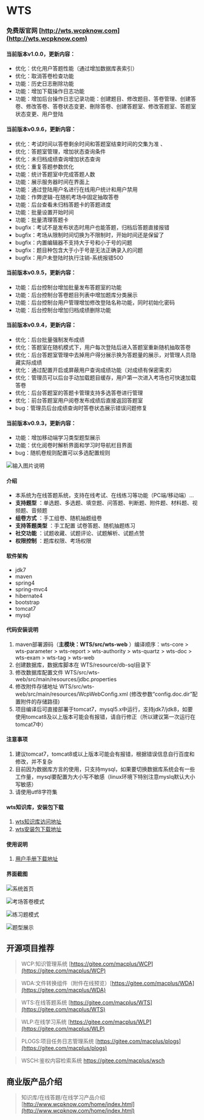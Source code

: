 # WTS
### 免费版官网 [http://wts.wcpknow.com](http://wts.wcpknow.com)
#### 当前版本v1.0.0，更新内容：
- 优化：优化用户答题性能（通过增加数据库表索引）
- 优化：取消答卷检查功能
- 功能：历史日志刪除功能
- 功能：增加下载操作日志功能
- 功能：增加后台操作日志记录功能：创建题目、修改题目、答卷管理、创建答卷、修改答卷、答卷状态变更、刪除答卷、创建答题室、修改答题室、答题室状态变更、用户登陆

#### 当前版本v0.9.6，更新内容：

- 优化：考试时间以答卷剩余时间和答题室结束时间的交集为准 、
- 优化：答题室管理，增加状态查询条件
- 优化：未归档成绩查询增加状态查询
- 优化：重复答题参数优化 
- 功能：统计答题室中完成答题人数
- 功能：展示服务器时间在界面上
- 功能：通过登陆用户名进行在线用户统计和用户禁用
- 功能：作弊逻辑-在随机考场中固定抽取答卷
- 功能：后台查看未归档答题卡的答题进度
- 功能：批量设置开始时间
- 功能：批量清理答题卡 
- bugfix：考试不是发布状态时用户也能答题，归档后答题直接报错
- bugfix：考场从限制时间切换为不限制时，开始时间还是保留了
- bugfix：内置编辑器不支持大于号和小于号的问题
- bugfix：题目种包含大于小于号是无法正确录入的问题
- bugfix：用户未登陆时执行注销-系统报错500

#### 当前版本v0.9.5，更新内容：

- 功能：后台控制台增加批量发布答题室的功能
- 功能：后台控制台答卷题目列表中增加题库分类展示
- 功能：后台控制台用户管理增加修改登陆名称功能，同时初始化密码
- 功能：后台控制台增加归档成绩删除功能

#### 当前版本v0.9.4，更新内容：
- 优化：后台批量强制发布成绩
- 优化：答题室在随机模式下，用户每次登陆后进入答题室重新随机抽取答卷
- 优化：后台答题室管理中去掉用户得分展示换为答题量的展示，对管理人员隐藏实际成绩
- 优化：通过配置开启或屏蔽用户查询成绩功能（对成绩有保密需求）
- 优化：管理员可以后台手动加载题目缓存，用户第一次进入考场也可快速加载答卷
- 优化：后台答题室的答题卡管理支持多选答卷进行管理
- 优化：前台答题室用户阅卷发布成绩后直接返回答题室
- bug：管理员后台成绩查询时答卷状态展示错误问题修复
 
#### 当前版本v0.9.3，更新内容：
- 功能：增加移动端学习类型题型展示
- 功能：优化阅卷时解析界面和学习时导航栏目界面
- bug：随机卷规则配置可以多选配置规则
 



![输入图片说明](https://images.gitee.com/uploads/images/2020/0227/191046_6a25de34_24089.png "wts移动端展示4.png")


#### 介绍
- 本系统为在线答题系统，支持在线考试、在线练习等功能（PC端/移动端）... 
-  **支持题型** ：单选题、多选题、填空题、问答题、判断题、附件题、材料题、视频题、音频题
-  **组卷方式** ：手工组卷、随机抽题组卷
-  **支持答题类型** ：手工配置 试卷答题、随机抽题练习
-  **社交功能** ：试题收藏、试题评论、试题解析、试题点赞
-  **权限控制** ：题库权限、考场权限

#### 软件架构
- jdk7
- maven
- spring4
- spring-mvc4
- hibernate4
- bootstrap
- tomcat7
- mysql

#### 代码安装说明
1. maven部署源码（**主模块：WTS/src/wts-web** ）编译顺序：wts-core > wts-parameter > wts-report > wts-authority > wts-quartz > wts-doc > wts-exam > wts-tag > wts-web
2. 创建数据库，数据库脚本在 WTS/resource/db-sql目录下
3. 修改数据库配置文件 WTS/src/wts-web/src/main/resources/jdbc.properties
4. 修改附件存储地址 WTS/src/wts-web/src/main/resources/WcpWebConfig.xml (修改参数“config.doc.dir”配置附件的存储路径)
5. 项目编译后可直接部署于tomcat7，mysql5.x中运行，支持jdk7/jdk8，如要使用tomcat8及以上版本可能会有报错，请自行修正（所以建议第一次运行在tomcat7中）

#### 注意事项
1. 建议tomcat7，tomcat8或以上版本可能会有报错，根据错误信息自行百度和修改，并不复杂
2. 目前因为数据库方言的使用，只支持mysql，如果要切换数据库系统会有一些工作量，mysql要配置为大小写不敏感（linux环境下特别注意myslq默认大小写敏感）
3. 请使用utf8字符集

#### wts知识库，安装包下载

1.  [wts知识库访问地址](http://www.wcpdoc.com/webspecial/home/Pub2c909b2b6739306301678806130d48fe.html)
2.  [wts安装包下载地址](http://www.wcpdoc.com/webdoc/view/Pub2c909b2b6fbdee960170338a8220471d.html)

#### 使用说明

1.  [用户手册下载地址](http://www.wcpdoc.com/webdoc/view/Pub2c909b2b6fbdee960170394c7fa1517a.html)

#### 界面截图

![系统首页](https://images.gitee.com/uploads/images/2020/0216/113146_ff9fb0d9_24089.jpeg "系统首页.jpg")


![考场答卷模式](https://images.gitee.com/uploads/images/2020/0216/113334_fb9136e3_24089.png "考场答卷模式.png")


![练习题模式](https://images.gitee.com/uploads/images/2020/0216/113352_ad18a676_24089.png "练习题模式.png")


![题型展示](https://images.gitee.com/uploads/images/2020/0216/151033_e21c1913_24089.png "火狐截图_2020-02-16T07-09-55.943Z.png")



## 开源项目推荐
	
> WCP:知识管理系统 [https://gitee.com/macplus/WCP](https://gitee.com/macplus/WCP)

> WDA:文件转换组件（附件在线预览）[https://gitee.com/macplus/WDA](https://gitee.com/macplus/WDA)

> WTS:在线答题系统 [https://gitee.com/macplus/WTS](https://gitee.com/macplus/WTS)

> WLP:在线学习系统 [https://gitee.com/macplus/WLP](https://gitee.com/macplus/WLP)

> PLOGS:项目任务日志管理系统 [https://gitee.com/macplus/plogs](https://gitee.com/macplus/plogs)

> WSCH:鉴权内容检索系统 https://gitee.com/macplus/wsch

## 商业版产品介绍
 > 知识库/在线答題/在线学习产品介绍 [http://www.wcpknow.com/home/index.html](http://www.wcpknow.com/home/index.html)